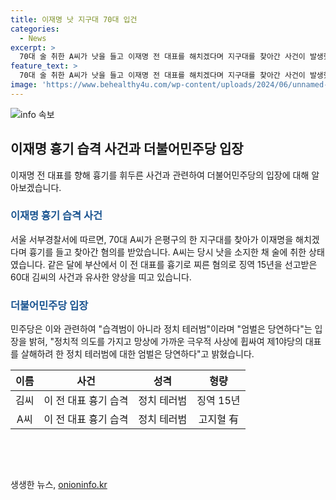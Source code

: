 ```yaml
---
title: 이재명 낫 지구대 70대 입건
categories:
  - News
excerpt: >
  70대 술 취한 A씨가 낫을 들고 이재명 전 대표를 해치겠다며 지구대를 찾아간 사건이 발생했다. A씨는 범행 시 술에 취한 상태였으며, 특정 정당과의 연관성은 없다는 것으로 파악됐다. 또한, 이 전 대표를 흉기로 찌른 혐의로 징역 15년을 선고받은 60대 김씨에 대해 민주당은 정치 테러범 엄벌은 당연하다는 입장을 밝혔다.
feature_text: >
  70대 술 취한 A씨가 낫을 들고 이재명 전 대표를 해치겠다며 지구대를 찾아간 사건이 발생했다. A씨는 범행 시 술에 취한 상태였으며, 특정 정당과의 연관성은 없다는 것으로 파악됐다. 또한, 이 전 대표를 흉기로 찌른 혐의로 징역 15년을 선고받은 60대 김씨에 대해 민주당은 정치 테러범 엄벌은 당연하다는 입장을 밝혔다.
image: 'https://www.behealthy4u.com/wp-content/uploads/2024/06/unnamed-file.png'
---
```


<p><img src="https://www.behealthy4u.com/wp-content/uploads/2024/06/unnamed-file.png" alt="info 속보" /></p>

<h2 data-ke-size="size26">이재명 흉기 습격 사건과 더불어민주당 입장</h2>

<p data-ke-size="size16">이재명 전 대표를 향해 흉기를 휘두른 사건과 관련하여 더불어민주당의 입장에 대해 알아보겠습니다.</p>

<h3><b><span style="color: #1a5490;">이재명 흉기 습격 사건</span></b></h3>

<p data-ke-size="size16">서울 서부경찰서에 따르면, 70대 A씨가 은평구의 한 지구대를 찾아가 이재명을 해치겠다며 흉기를 들고 찾아간 혐의를 받았습니다. A씨는 당시 낫을 소지한 채 술에 취한 상태였습니다. 같은 달에 부산에서 이 전 대표를 흉기로 찌른 혐의로 징역 15년을 선고받은 60대 김씨의 사건과 유사한 양상을 띠고 있습니다.</p>

<h3><b><span style="color: #1a5490;">더불어민주당 입장</span></b></h3>

<p data-ke-size="size16">민주당은 이와 관련하여 "습격범이 아니라 정치 테러범"이라며 "엄벌은 당연하다"는 입장을 밝혀, "정치적 의도를 가지고 망상에 가까운 극우적 사상에 휩싸여 제1야당의 대표를 살해하려 한 정치 테러범에 대한 엄벌은 당연하다"고 밝혔습니다.</p>

<table>
    <thead>
        <tr>
            <th style="text-align: center;">이름</th>
            <th style="text-align: center;">사건</th>
            <th style="text-align: center;">성격</th>
            <th style="text-align: center;">형량</th>
        </tr>
    </thead>
    <tbody>
        <tr>
            <td style="text-align: center;">김씨</td>
            <td style="text-align: center;">이 전 대표 흉기 습격</td>
            <td style="text-align: center;">정치 테러범</td>
            <td style="text-align: center;">징역 15년</td>
        </tr>
        <tr>
            <td style="text-align: center;">A씨</td>
            <td style="text-align: center;">이 전 대표 흉기 습격</td>
            <td style="text-align: center;">정치 테러범</td>
            <td style="text-align: center;">고지혈 有</td>
        </tr>
    </tbody>
</table>

<p data-ke-size="size16">&nbsp;</p>

<p data-ke-size="size16">&nbsp;</p>
생생한 뉴스, <a href="https://onioninfo.kr" rel="dofollow">onioninfo.kr</a>


